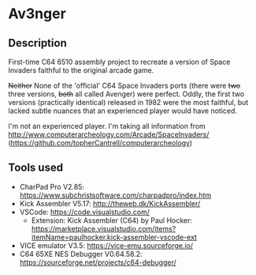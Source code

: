 # Av3nger

## Description

First-time C64 6510 assembly project to recreate a version of Space Invaders faithful to the original arcade game.

~~Neither~~ None of the 'official' C64 Space Invaders ports (there were ~~two~~ three versions, ~~both~~ all called Avenger) were perfect. Oddly, the first two versions (practically identical) released in 1982 were the most faithful, but lacked subtle nuances that an experienced player would have noticed.

I'm not an experienced player. I'm taking all information from http://www.computerarcheology.com/Arcade/SpaceInvaders/ (https://github.com/topherCantrell/computerarcheology)

## Tools used

- CharPad Pro  V2.85: https://www.subchristsoftware.com/charpadpro/index.htm
- Kick Assembler V5.17: http://theweb.dk/KickAssembler/
- VSCode: https://code.visualstudio.com/
    - Extension: Kick Assembler (C64) by Paul Hocker: https://marketplace.visualstudio.com/items?itemName=paulhocker.kick-assembler-vscode-ext
- VICE emulator V3.5: https://vice-emu.sourceforge.io/
- C64 65XE NES Debugger V0.64.58.2: https://sourceforge.net/projects/c64-debugger/